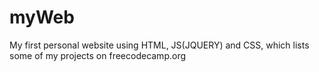 # myWeb
My first personal website using HTML, JS(JQUERY) and CSS, which lists some of my projects on freecodecamp.org

